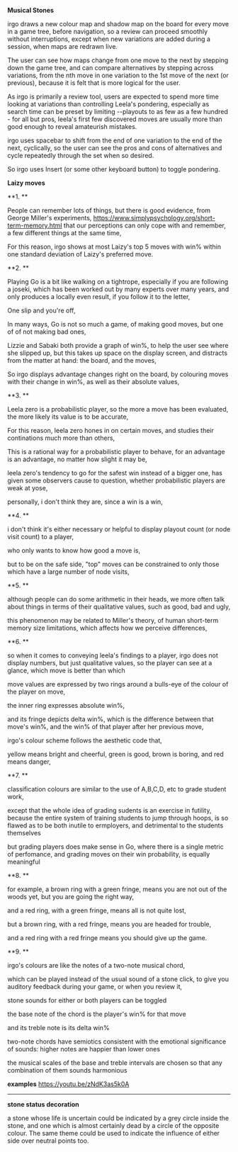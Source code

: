 **Musical Stones**


irgo draws a new colour map and shadow map on the board for every move in a game tree, before navigation, so a review can proceed smoothly without interruptions, except when new variations are added during a session, when maps are redrawn live.

The user can see how maps change from one move to the next by stepping down the game tree, and can compare alternatives by stepping across variations, from the nth move in one variation to the 1st move of the next (or previous), because it is felt that is more logical for the user.

As irgo is primarily a review tool, users are expected to spend more time looking at variations than controlling Leela's pondering, especially as search time can be preset by limiting --playouts to as few as a few hundred -  for all but pros, leela's first few discovered moves are usually more than good enough to reveal amateurish mistakes.

irgo uses spacebar to shift from the end of one variation to the end of the next, cyclically, so the user can see the pros and cons of alternatives and cycle repeatedly through the set when so desired.

So irgo uses Insert (or some other keyboard button) to toggle pondering.

**Laizy moves**


**1. **                                      

People can remember lots of things,
but there is good evidence,
from George Miller's experiments, https://www.simplypsychology.org/short-term-memory.html
that our perceptions
can only cope with and remember,
a few different things
at the same time,

For this reason, 
irgo shows at most Laizy's top 5 moves with win% within one standard deviation of Laizy's preferred move.


**2. **                                  

Playing Go is a bit like walking on a tightrope,
especially if you are following a joseki,
which has been worked out 
by many experts over many years,
and only produces a locally even result,
if you follow it to the letter,


One slip and you're off,

In many ways, Go is not so much a game,
of making good moves,
but one of of not making bad ones,

Lizzie and Sabaki both provide a graph of win%,
to help the user see where she slipped up,
but this takes up space on the display screen,
and distracts from the matter at hand:
the board, and the moves,

So irgo displays advantage changes
right on the board,
by colouring moves with their change in win%,
as well as their absolute values,


**3. **                                     

Leela zero is a probabilistic player,
so the more a move has been evaluated,
the more likely its value is to be accurate,

For this reason,
leela zero hones in on certain moves,
and studies their continations much more than others,
 
This is a rational way for a probabilistic player to behave,
for an advantage is an advantage, 
no matter how slight it may be,

leela zero's tendency to go for the safest win
instead of a bigger one,
has given some observers cause to question,
whether probabilistic players are weak at yose,

personally, i don't think they are,
since a win is a win,


**4. **                                          

i don't think it's either necessary or helpful to display
playout count (or node visit count) to a player,

who only wants to know
how good a move is,

but to be on the safe side,
"top" moves can be constrained to only those which have
a large number of node visits,


**5. **                                               

although people can do 
some arithmetic in their heads,
we more often talk about things 
in terms of their qualitative values,
such as good, bad and ugly,


this phenomenon may be related to Miller's theory,
of human short-term memory size limitations,
which affects how we perceive differences,



**6. **

so when it comes to conveying leela's findings to a player,
irgo does not display numbers, 
but just qualitative values,
so the player can see at a glance,
which move is better than which

move values are expressed by two rings
around a bulls-eye of the colour 
of the player on move,

the inner ring expresses absolute win%, 

and its fringe depicts delta win%, 
which is the difference between that move's win%, 
and the win% of that player after her previous move,

irgo's colour scheme follows
the aesthetic code that, 

yellow means bright and cheerful, 
green is good, 
brown is boring, 
and red means danger,

**7. **

classification colours are similar to
the use of A,B,C,D, etc
to grade student work,

except that the whole idea of grading sudents
is an exercise in futility,
because the entire system of
training students to jump through hoops,
is so flawed as to be both inutile to ermployers,
and detrimental to the students themselves

but grading players does make sense in Go,
where there is a single metric of perfomance,
and grading moves on their win probability,
is equally meaningful

**8. **

for example, a brown ring with a green fringe, 
means you are not out of the woods yet, 
but you are going the right way,

and a red ring,  with a green fringe, 
means all is not quite lost, 

but a brown ring, with a red fringe,
means you are headed for trouble,

and a red ring with a red fringe 
means you should give up the game.

**9. **  

irgo's  colours are like
the notes of a two-note musical chord, 

which can be played instead of 
the usual sound of a stone click,
to give you auditory feedback during your game, 
or when you review it, 

stone sounds for either or both players can be toggled

the base note of the chord is 
the player's win% for that move

and its treble note is its delta win% 

two-note chords  have semiotics consistent with 
the emotional significance of sounds:
higher notes are happier than lower ones

the musical scales of the base and treble intervals are chosen 
so that any combination of them sounds harmonious

**examples**
https://youtu.be/zNdK3as5k0A
****


**stone status decoration**

a stone whose life is uncertain could be indicated by a grey circle inside the stone, and one which is almost certainly dead by a circle of the opposite colour. The same theme could be used to indicate the influence of either side over neutral points too.



